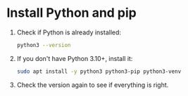 # Install Python and pip

1. Check if Python is already installed:
   ```bash
   python3 --version
   ```
2. If you don't have Python 3.10+, install it:
   ```bash
   sudo apt install -y python3 python3-pip python3-venv
   ```
3. Check the version again to see if everything is right.
